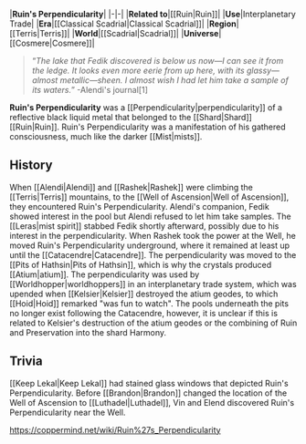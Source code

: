 |**Ruin's Perpendicularity**|
|-|-|
|**Related to**|[[Ruin\|Ruin]]|
|**Use**|Interplanetary Trade|
|**Era**|[[Classical Scadrial\|Classical Scadrial]]|
|**Region**|[[Terris\|Terris]]|
|**World**|[[Scadrial\|Scadrial]]|
|**Universe**|[[Cosmere\|Cosmere]]|

>“*The lake that Fedik discovered is below us now—I can see it from the ledge. It looks even more eerie from up here, with its glassy—almost metallic—sheen. I almost wish I had let him take a sample of its waters.*”
\-Alendi's journal[1]


**Ruin's Perpendicularity** was a [[Perpendicularity\|perpendicularity]] of a reflective black liquid metal that belonged to the [[Shard\|Shard]] [[Ruin\|Ruin]].
Ruin's Perpendicularity was a manifestation of his gathered consciousness, much like the darker [[Mist\|mists]].

## History
When [[Alendi\|Alendi]] and [[Rashek\|Rashek]] were climbing the [[Terris\|Terris]] mountains, to the [[Well of Ascension\|Well of Ascension]], they encountered Ruin's Perpendicularity. Alendi's companion, Fedik showed interest in the pool but Alendi refused to let him take samples. The [[Leras\|mist spirit]] stabbed Fedik shortly afterward, possibly due to his interest in the perpendicularity.
When Rashek took the power at the Well, he moved Ruin's Perpendicularity underground, where it remained at least up until the [[Catacendre\|Catacendre]]. The perpendicularity was moved to the [[Pits of Hathsin\|Pits of Hathsin]], which is why the crystals produced [[Atium\|atium]]. The perpendicularity was used by [[Worldhopper\|worldhoppers]] in an interplanetary trade system, which was upended when [[Kelsier\|Kelsier]] destroyed the atium geodes, to which [[Hoid\|Hoid]] remarked "was fun to watch". The pools underneath the pits no longer exist following the Catacendre, however, it is unclear if this is related to Kelsier's destruction of the atium geodes or the combining of Ruin and Preservation into the shard Harmony.

## Trivia
[[Keep Lekal\|Keep Lekal]] had stained glass windows that depicted Ruin's Perpendicularity.
Before [[Brandon\|Brandon]] changed the location of the Well of Ascension to [[Luthadel\|Luthadel]], Vin and Elend discovered Ruin's Perpendicularity near the Well.


https://coppermind.net/wiki/Ruin%27s_Perpendicularity